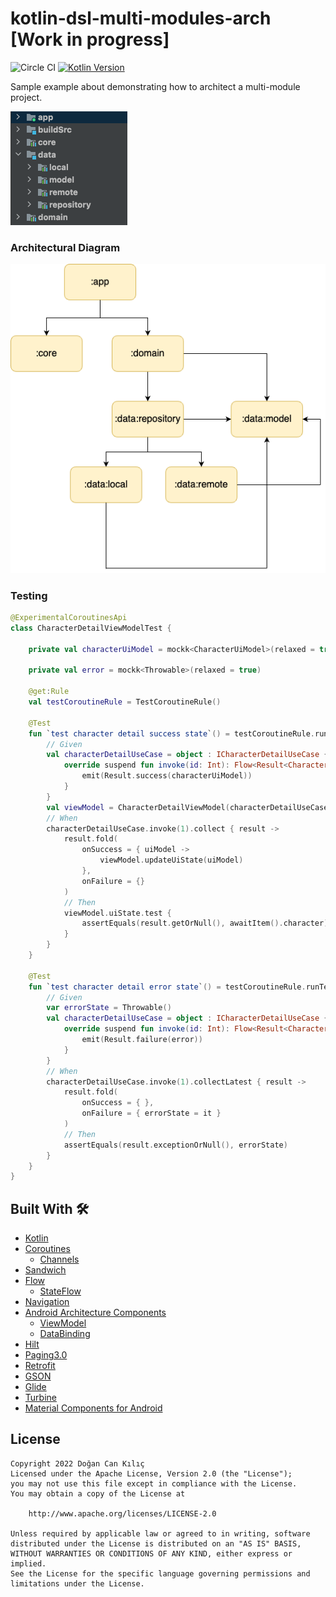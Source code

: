 # kotlin-dsl-multi-modules-arch [Work in progress]

![Circle CI](https://img.shields.io/circleci/build/gh/dogancankilic/kotlin-dsl-multi-modules-arch)
[![Kotlin Version](https://img.shields.io/badge/kotlin-1.6.10-blue.svg)](http://kotlinlang.org/)


Sample example about demonstrating how to architect a multi-module project.

<p>
  <img src="./design/modules.png"/>
</p>

<h3>Architectural Diagram </h3>

<p>
  <img src="./design/arch.png"/>
</p>

<h3>Testing </h3>

```kotlin
@ExperimentalCoroutinesApi
class CharacterDetailViewModelTest {

    private val characterUiModel = mockk<CharacterUiModel>(relaxed = true)

    private val error = mockk<Throwable>(relaxed = true)

    @get:Rule
    val testCoroutineRule = TestCoroutineRule()

    @Test
    fun `test character detail success state`() = testCoroutineRule.runTest {
        // Given
        val characterDetailUseCase = object : ICharacterDetailUseCase {
            override suspend fun invoke(id: Int): Flow<Result<CharacterUiModel>> = flow {
                emit(Result.success(characterUiModel))
            }
        }
        val viewModel = CharacterDetailViewModel(characterDetailUseCase)
        // When
        characterDetailUseCase.invoke(1).collect { result ->
            result.fold(
                onSuccess = { uiModel ->
                    viewModel.updateUiState(uiModel)
                },
                onFailure = {}
            )
            // Then
            viewModel.uiState.test {
                assertEquals(result.getOrNull(), awaitItem().character)
            }
        }
    }

    @Test
    fun `test character detail error state`() = testCoroutineRule.runTest {
        // Given
        var errorState = Throwable()
        val characterDetailUseCase = object : ICharacterDetailUseCase {
            override suspend fun invoke(id: Int): Flow<Result<CharacterUiModel>> = flow {
                emit(Result.failure(error))
            }
        }
        // When
        characterDetailUseCase.invoke(1).collectLatest { result ->
            result.fold(
                onSuccess = { },
                onFailure = { errorState = it }
            )
            // Then
            assertEquals(result.exceptionOrNull(), errorState)
        }
    }
}
```
## Built With 🛠
- [Kotlin](https://kotlinlang.org/) 
- [Coroutines](https://kotlinlang.org/docs/reference/coroutines-overview.html)
  - [Channels](https://kotlinlang.org/docs/channels.html)
- [Sandwich](https://github.com/skydoves/sandwich/blob/main/README.md) 
- [Flow](https://developer.android.com/kotlin/flow) 
  - [StateFlow](https://developer.android.com/kotlin/flow/stateflow-and-sharedflow)
- [Navigation](https://developer.android.com/guide/navigation)
- [Android Architecture Components](https://developer.android.com/topic/libraries/architecture) 
  - [ViewModel](https://developer.android.com/topic/libraries/architecture/viewmodel)
  - [DataBinding](https://developer.android.com/topic/libraries/data-binding)
- [Hilt](https://dagger.dev/hilt/)
- [Paging3.0](https://developer.android.com/topic/libraries/architecture/paging/v3-overview)
- [Retrofit](https://square.github.io/retrofit/)
- [GSON](https://github.com/google/gson) 
- [Glide](https://github.com/bumptech/glide#readme)
- [Turbine](https://github.com/cashapp/turbine/blob/trunk/README.md)
- [Material Components for Android](https://github.com/material-components/material-components-android) 


## License

```license
Copyright 2022 Doğan Can Kılıç
Licensed under the Apache License, Version 2.0 (the "License");
you may not use this file except in compliance with the License.
You may obtain a copy of the License at

    http://www.apache.org/licenses/LICENSE-2.0
    
Unless required by applicable law or agreed to in writing, software
distributed under the License is distributed on an "AS IS" BASIS,
WITHOUT WARRANTIES OR CONDITIONS OF ANY KIND, either express or implied.
See the License for the specific language governing permissions and
limitations under the License.
```
